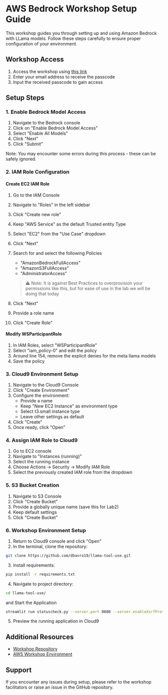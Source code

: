 # AWS Bedrock Workshop Setup Guide

This workshop guides you through setting up and using Amazon Bedrock with LLama models. Follow these steps carefully to ensure proper configuration of your environment.


## Workshop Access

1. Access the workshop using [this link](https://catalog.us-east-1.prod.workshops.aws/join?access-code=e9bf-0c510a-75)
2. Enter your email address to receive the passcode
3. Input the received passcode to gain access

## Setup Steps

### 1. Enable Bedrock Model Access

1. Navigate to the Bedrock console
2. Click on "Enable Bedrock Model Access"
3. Select "Enable All Models"
4. Click "Next"
5. Click "Submit"

Note: You may encounter some errors during this process - these can be safely ignored.

### 2. IAM Role Configuration

#### Create EC2 IAM Role

1. Go to the IAM Console
2. Navigate to "Roles" in the left sidebar
3. Click "Create new role"
4. Keep "AWS Service" as the default Trusted entity Type
5. Select "EC2" from the "Use Case" dropdown
6. Click "Next"
7. Search for and select the following Policies
   - "AmazonBedrockFullAccess"
   - "AmazonS3FullAccess"
   - "AdministratorAccess"
     
   > ⚠️ Note: It is against Best Practices to overprovision your permissions like this, but for ease of use in the lab we will be doing that today
8. Click "Next"
9. Provide a role name
10. Click "Create Role"


#### Modify WSParticipantRole

1. In IAM Roles, select "WSParticipantRole"
2. Select "iam_policy-0" and edit the policy
3. Around line 154, remove the explicit denies for the meta llama models
4. Save the policy

### 3. Cloud9 Environment Setup

1. Navigate to the Cloud9 Console
2. Click "Create Environment"
3. Configure the environment:
   - Provide a name
   - Keep "New EC2 Instance" as environment type
   - Select t3.small instance type
   - Leave other settings as default
4. Click "Create"
5. Once ready, click "Open"

### 4. Assign IAM Role to Cloud9

1. Go to EC2 console
2. Navigate to "Instances (running)"
3. Select the running instance
4. Choose Actions → Security → Modify IAM Role
5. Select the previously created IAM role from the dropdown

### 5. S3 Bucket Creation

1. Navigate to S3 Console
2. Click "Create Bucket"
3. Provide a globally unique name (save this for Lab2)
4. Keep default settings
5. Click "Create Bucket"

### 6. Workshop Environment Setup

1. Return to Cloud9 console and click "Open"
2. In the terminal, clone the repository:
```bash
git clone https://github.com/dbavro19/llama-tool-use.git
```

3. Install requirements:
```bash
pip install -r requirements.txt
```

4. Navigate to project directory:
```bash
cd llama-tool-use/
```
and Start the Application
```bash
streamlit run statuscheck.py --server.port 8080 --server.enableXsrfProtection=False
```

5. Preview the running application in Cloud9

## Additional Resources

- [Workshop Repository](https://github.com/dbavro19/llama-tool-use)
- [AWS Workshop Environment](https://catalog.us-east-1.prod.workshops.aws/join?access-code=e9bf-0c510a-75)

## Support

If you encounter any issues during setup, please refer to the workshop facilitators or raise an issue in the GitHub repository.
